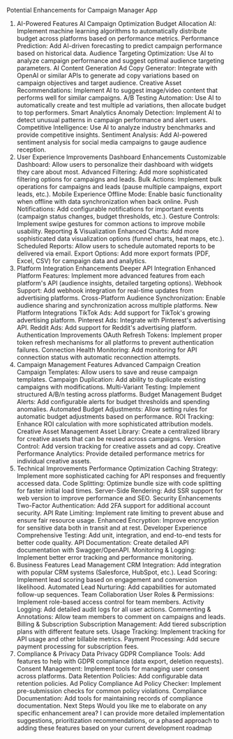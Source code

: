 Potential Enhancements for Campaign Manager App
1. AI-Powered Features
AI Campaign Optimization
Budget Allocation AI: Implement machine learning algorithms to automatically distribute budget across platforms based on performance metrics.
Performance Prediction: Add AI-driven forecasting to predict campaign performance based on historical data.
Audience Targeting Optimization: Use AI to analyze campaign performance and suggest optimal audience targeting parameters.
AI Content Generation
Ad Copy Generator: Integrate with OpenAI or similar APIs to generate ad copy variations based on campaign objectives and target audience.
Creative Asset Recommendations: Implement AI to suggest image/video content that performs well for similar campaigns.
A/B Testing Automation: Use AI to automatically create and test multiple ad variations, then allocate budget to top performers.
Smart Analytics
Anomaly Detection: Implement AI to detect unusual patterns in campaign performance and alert users.
Competitive Intelligence: Use AI to analyze industry benchmarks and provide competitive insights.
Sentiment Analysis: Add AI-powered sentiment analysis for social media campaigns to gauge audience reception.
2. User Experience Improvements
Dashboard Enhancements
Customizable Dashboard: Allow users to personalize their dashboard with widgets they care about most.
Advanced Filtering: Add more sophisticated filtering options for campaigns and leads.
Bulk Actions: Implement bulk operations for campaigns and leads (pause multiple campaigns, export leads, etc.).
Mobile Experience
Offline Mode: Enable basic functionality when offline with data synchronization when back online.
Push Notifications: Add configurable notifications for important events (campaign status changes, budget thresholds, etc.).
Gesture Controls: Implement swipe gestures for common actions to improve mobile usability.
Reporting & Visualization
Enhanced Charts: Add more sophisticated data visualization options (funnel charts, heat maps, etc.).
Scheduled Reports: Allow users to schedule automated reports to be delivered via email.
Export Options: Add more export formats (PDF, Excel, CSV) for campaign data and analytics.
3. Platform Integration Enhancements
Deeper API Integration
Enhanced Platform Features: Implement more advanced features from each platform's API (audience insights, detailed targeting options).
Webhook Support: Add webhook integration for real-time updates from advertising platforms.
Cross-Platform Audience Synchronization: Enable audience sharing and synchronization across multiple platforms.
New Platform Integrations
TikTok Ads: Add support for TikTok's growing advertising platform.
Pinterest Ads: Integrate with Pinterest's advertising API.
Reddit Ads: Add support for Reddit's advertising platform.
Authentication Improvements
OAuth Refresh Tokens: Implement proper token refresh mechanisms for all platforms to prevent authentication failures.
Connection Health Monitoring: Add monitoring for API connection status with automatic reconnection attempts.
4. Campaign Management Features
Advanced Campaign Creation
Campaign Templates: Allow users to save and reuse campaign templates.
Campaign Duplication: Add ability to duplicate existing campaigns with modifications.
Multi-Variant Testing: Implement structured A/B/n testing across platforms.
Budget Management
Budget Alerts: Add configurable alerts for budget thresholds and spending anomalies.
Automated Budget Adjustments: Allow setting rules for automatic budget adjustments based on performance.
ROI Tracking: Enhance ROI calculation with more sophisticated attribution models.
Creative Asset Management
Asset Library: Create a centralized library for creative assets that can be reused across campaigns.
Version Control: Add version tracking for creative assets and ad copy.
Creative Performance Analytics: Provide detailed performance metrics for individual creative assets.
5. Technical Improvements
Performance Optimization
Caching Strategy: Implement more sophisticated caching for API responses and frequently accessed data.
Code Splitting: Optimize bundle size with code splitting for faster initial load times.
Server-Side Rendering: Add SSR support for web version to improve performance and SEO.
Security Enhancements
Two-Factor Authentication: Add 2FA support for additional account security.
API Rate Limiting: Implement rate limiting to prevent abuse and ensure fair resource usage.
Enhanced Encryption: Improve encryption for sensitive data both in transit and at rest.
Developer Experience
Comprehensive Testing: Add unit, integration, and end-to-end tests for better code quality.
API Documentation: Create detailed API documentation with Swagger/OpenAPI.
Monitoring & Logging: Implement better error tracking and performance monitoring.
6. Business Features
Lead Management
CRM Integration: Add integration with popular CRM systems (Salesforce, HubSpot, etc.).
Lead Scoring: Implement lead scoring based on engagement and conversion likelihood.
Automated Lead Nurturing: Add capabilities for automated follow-up sequences.
Team Collaboration
User Roles & Permissions: Implement role-based access control for team members.
Activity Logging: Add detailed audit logs for all user actions.
Commenting & Annotations: Allow team members to comment on campaigns and leads.
Billing & Subscription
Subscription Management: Add tiered subscription plans with different feature sets.
Usage Tracking: Implement tracking for API usage and other billable metrics.
Payment Processing: Add secure payment processing for subscription fees.
7. Compliance & Privacy
Data Privacy
GDPR Compliance Tools: Add features to help with GDPR compliance (data export, deletion requests).
Consent Management: Implement tools for managing user consent across platforms.
Data Retention Policies: Add configurable data retention policies.
Ad Policy Compliance
Ad Policy Checker: Implement pre-submission checks for common policy violations.
Compliance Documentation: Add tools for maintaining records of compliance documentation.
Next Steps
Would you like me to elaborate on any specific enhancement area? I can provide more detailed implementation suggestions, prioritization recommendations, or a phased approach to adding these features based on your current development roadmap